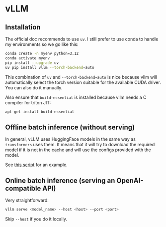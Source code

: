 # vLLM

## Installation

The official doc recommends to use `uv`.
I still prefer to use conda to handle my environments so we go like this:
```bash
conda create -n myenv python=3.12
conda activate myenv
pip install --upgrade uv
uv pip install vllm --torch-backend=auto
```

This combination of `uv` and `--torch-backend=auto` is nice because vllm will automatically select the torch version suitable for the available CUDA driver.
You can also do it manually.

Also ensure that `build-essential` is installed because vllm needs a C compiler for triton JIT:
```bash
apt-get install build-essential
```

## Offline batch inference (without serving)

In general, vLLM uses HuggingFace models in the same way as `transformers` uses them.
It means that it will try to download the required model if it is not in the cache and will use the configs provided with the model.

See [this script](vllm_offline_batch_inference.py) for an example. 

## Online batch inference (serving an OpenAI-compatible API)

Very straightforward:
```bash
vllm serve <model_name> --host <host> --port <port>
```
Skip `--host` if you do it locally.
